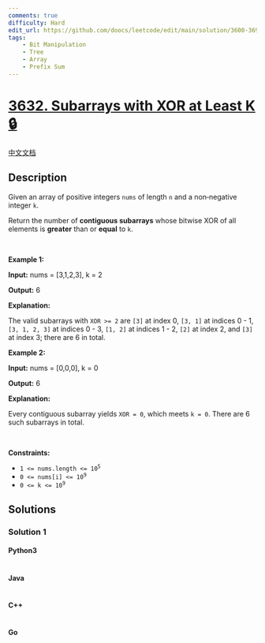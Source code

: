 ```yaml
---
comments: true
difficulty: Hard
edit_url: https://github.com/doocs/leetcode/edit/main/solution/3600-3699/3632.Subarrays%20with%20XOR%20at%20Least%20K/README_EN.md
tags:
    - Bit Manipulation
    - Tree
    - Array
    - Prefix Sum
---
```


<!-- problem:start -->

# [3632. Subarrays with XOR at Least K 🔒](https://leetcode.com/problems/subarrays-with-xor-at-least-k)

[中文文档](/solution/3600-3699/3632.Subarrays%20with%20XOR%20at%20Least%20K/README.md)

## Description

<!-- description:start -->

<p>Given an array of positive integers <code data-end="114" data-start="109">nums</code> of length <code data-end="128" data-start="125">n</code> and a non‑negative integer <code data-end="159" data-start="156">k</code>.</p>

<p>Return the number of <strong>contiguous <span data-keyword="subarray">subarrays</span></strong> whose bitwise XOR of all elements is <strong>greater</strong> than or <strong>equal</strong> to <code data-end="268" data-start="265">k</code>.</p>

<p>&nbsp;</p>
<p><strong class="example">Example 1:</strong></p>

<div class="example-block">
<p><strong>Input:</strong> <span class="example-io">nums = [3,1,2,3], k = 2</span></p>

<p><strong>Output:</strong> <span class="example-io">6</span></p>

<p><strong>Explanation:</strong></p>

<p>The valid subarrays with <code>XOR &gt;= 2</code> are <code>[3]</code> at index 0, <code>[3, 1]</code> at indices 0 - 1, <code>[3, 1, 2, 3]</code> at indices 0 - 3, <code>[1, 2]</code> at indices 1 - 2, <code>[2]</code> at index 2, and <code>[3]</code> at index 3; there are 6 in total.</p>
</div>

<p><strong class="example">Example 2:</strong></p>

<div class="example-block">
<p><strong>Input:</strong> <span class="example-io">nums = [0,0,0], k = 0</span></p>

<p><strong>Output:</strong> <span class="example-io">6</span></p>

<p><strong>Explanation:</strong></p>

<p>Every contiguous subarray yields <code>XOR = 0</code>, which meets <code>k = 0</code>. There are 6 such subarrays in total.</p>
</div>

<p>&nbsp;</p>
<p><strong>Constraints:</strong></p>

<ul>
	<li data-end="49" data-start="21"><code data-end="47" data-start="21">1 &lt;= nums.length &lt;= 10<sup>5</sup></code></li>
	<li data-end="76" data-start="52"><code data-end="74" data-start="52">0 &lt;= nums[i] &lt;= 10<sup>9</sup></code></li>
	<li data-end="97" data-start="79"><code data-end="95" data-start="79">0 &lt;= k &lt;= 10<sup>9</sup></code></li>
</ul>

<!-- description:end -->

## Solutions

<!-- solution:start -->

### Solution 1

<!-- tabs:start -->

#### Python3

```python

```

#### Java

```java

```

#### C++

```cpp

```

#### Go

```go

```

<!-- tabs:end -->

<!-- solution:end -->

<!-- problem:end -->
